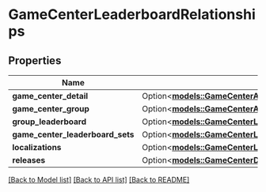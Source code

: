 # GameCenterLeaderboardRelationships

## Properties

Name | Type | Description | Notes
------------ | ------------- | ------------- | -------------
**game_center_detail** | Option<[**models::GameCenterAchievementReleaseRelationshipsGameCenterDetail**](GameCenterAchievementRelease_relationships_gameCenterDetail.md)> |  | [optional]
**game_center_group** | Option<[**models::GameCenterAchievementRelationshipsGameCenterGroup**](GameCenterAchievement_relationships_gameCenterGroup.md)> |  | [optional]
**group_leaderboard** | Option<[**models::GameCenterLeaderboardSetMemberLocalizationRelationshipsGameCenterLeaderboard**](GameCenterLeaderboardSetMemberLocalization_relationships_gameCenterLeaderboard.md)> |  | [optional]
**game_center_leaderboard_sets** | Option<[**models::GameCenterLeaderboardRelationshipsGameCenterLeaderboardSets**](GameCenterLeaderboard_relationships_gameCenterLeaderboardSets.md)> |  | [optional]
**localizations** | Option<[**models::GameCenterLeaderboardRelationshipsLocalizations**](GameCenterLeaderboard_relationships_localizations.md)> |  | [optional]
**releases** | Option<[**models::GameCenterDetailRelationshipsLeaderboardReleases**](GameCenterDetail_relationships_leaderboardReleases.md)> |  | [optional]

[[Back to Model list]](../README.md#documentation-for-models) [[Back to API list]](../README.md#documentation-for-api-endpoints) [[Back to README]](../README.md)



